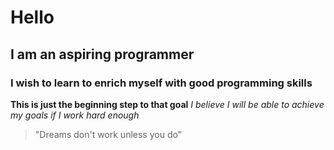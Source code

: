 # Hello
## I am an aspiring programmer
### I wish to learn to enrich myself with good programming skills
**This is just the beginning step to that goal**
*I believe I will be able to achieve my goals if I work hard enough*
> "Dreams don't work unless you do"
